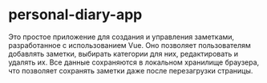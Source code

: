 # personal-diary-app

Это простое приложение для создания и управления заметками, разработанное с использованием Vue. Оно позволяет пользователям добавлять заметки, выбирать категории для них, редактировать и удалять их. Все данные сохраняются в локальном хранилище браузера, что позволяет сохранять заметки даже после перезагрузки страницы.